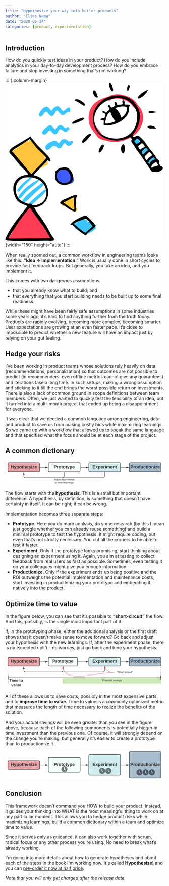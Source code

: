 ```yaml
---
title: "Hypothesize your way into better products"
author: "Elias Nema"
date: "2020-05-24"
categories: [product, experimentation]
---
```


## Introduction

How do you quickly test ideas in your product? How do you include analytics in your day-to-day development process? How do you embrace failure and stop investing in something that’s not working?

::: {.column-margin}
![](doodle.png){width="150" height="auto"}
:::

When really zoomed out, a common workflow in engineering teams looks like this: **“Idea -> Implementation.”** Work is usually done in short cycles to provide fast feedback loops. But generally, you take an idea, and you implement it.

This comes with two dangerous assumptions:

- that you already know what to build; and
- that everything that you start building needs to be built up to some final readiness.

While these might have been fairly safe assumptions in some industries some years ago, it’s hard to find anything further from the truth today. Products are rapidly evolving, becoming more complex, becoming smarter. User expectations are growing at an even faster pace. It’s close to impossible to predict whether a new feature will have an impact just by relying on your gut feeling.

## Hedge your risks

I’ve been working in product teams whose solutions rely heavily on data (recommendations, personalization) so that outcomes are not possible to predict (in recommenders, even offline metrics cannot give any guarantees) and iterations take a long time. In such setups, making a wrong assumption and sticking to it till the end brings the worst possible return on investments. There is also a lack of common ground in scope definitions between team members. Often, we just wanted to quickly test the feasibility of an idea, but it turned into a multi-month project that ended up being a disappointment for everyone.

It was clear that we needed a common language among engineering, data and product to save us from making costly bids while maximizing learnings. So we came up with a workflow that allowed us to speak the same language and that specified what the focus should be at each stage of the project.


## A common dictionary

![](flow.png)

The flow starts with the **hypothesis**. This is a small but important difference. A hypothesis, by definition, is something that doesn’t have certainty in itself. It can be right; it can be wrong.

Implementation becomes three separate steps:

- **Prototype**. Here you do more analysis, do some research (by this I mean just google whether you can already reuse something) and build a minimal prototype to test the hypothesis. It might require coding, but even that’s not strictly necessary. You cut all the corners to be able to test it faster.
- **Experiment**. Only if the prototype looks promising, start thinking about designing an experiment using it. Again, you aim at testing to collect feedback from real users as fast as possible. Sometimes, even testing it on your colleagues might give you enough information.
- **Productionize**. Only if the experiment ends up being positive and the ROI outweighs the potential implementation and maintenance costs, start investing in productionizing your prototype and embedding it natively into the product.


## Optimize time to value
In the figure below, you can see that it’s possible to **“short-circuit”** the flow. And this, possibly, is the single most important part of it.

If, in the prototyping phase, either the additional analysis or the first draft shows that it doesn’t make sense to move forward? Go back and adjust your hypothesis with the new learnings. If, after the experiment phase, there is no expected uplift – no worries, just go back and tune your hypothesis.

![](time_to_value.png)

All of these allows us to save costs, possibly in the most expensive parts, and to **improve time to value**. Time to value is a commonly optimized metric that measures the length of time necessary to realize the benefits of the solution.

And your actual savings will be even greater than you see in the figure above, because each of the following components is potentially bigger in time investment than the previous one. Of course, it will strongly depend on the change you’re making, but generally it’s easier to create a prototype than to productionize it.

![](savings.png)

## Conclusion

This framework doesn’t command you HOW to build your product. Instead, it guides your thinking into WHAT is the most meaningful thing to work on at any particular moment. This allows you to hedge product risks while maximizing learnings, build a common dictionary within a team and optimize time to value.

Since it serves only as guidance, it can also work together with scrum, radical focus or any other process you’re using. No need to break what’s already working.

I'm going into more details about how to generate hypotheses and about each of the steps in the book I'm working now. It's called **Hypothesize!** and you can [pre-order it now at half price](https://gumroad.com/l/SSTiNM/kwfh1gn). 

_Note that you will only get charged after the release date._